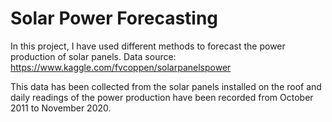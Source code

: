 # Solar Power Forecasting

In this project, I have used different methods to forecast the power production of solar panels.
Data source: https://www.kaggle.com/fvcoppen/solarpanelspower	

This data has been collected from the solar panels installed on the roof and daily readings of the power production have been recorded from October 2011 to November 2020.
